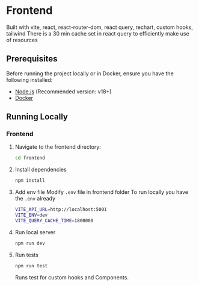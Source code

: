 # Frontend

Built with vite, react, react-router-dom, react query, rechart, custom hooks, tailwind
There is a 30 min cache set in react query to efficiently make use of resources

## Prerequisites

Before running the project locally or in Docker, ensure you have the following installed:

- [Node.js](https://nodejs.org/) (Recommended version: v18+)
- [Docker](https://www.docker.com/get-started)

## Running Locally

### Frontend

1. Navigate to the frontend directory:

   ```bash
   cd frontend
   ```

2. Install dependencies

   ```bash
   npm install
   ```

3. Add env file
   Modify `.env` file in frontend folder
   To run locally you have the `.env` already

   ```bash
   VITE_API_URL=http://localhost:5001
   VITE_ENV=dev
   VITE_QUERY_CACHE_TIME=1800000
   ```

4. Run local server

   ```bash
   npm run dev
   ```

5. Run tests

   ```bash
   npm run test
   ```

   Runs test for custom hooks and Components.
